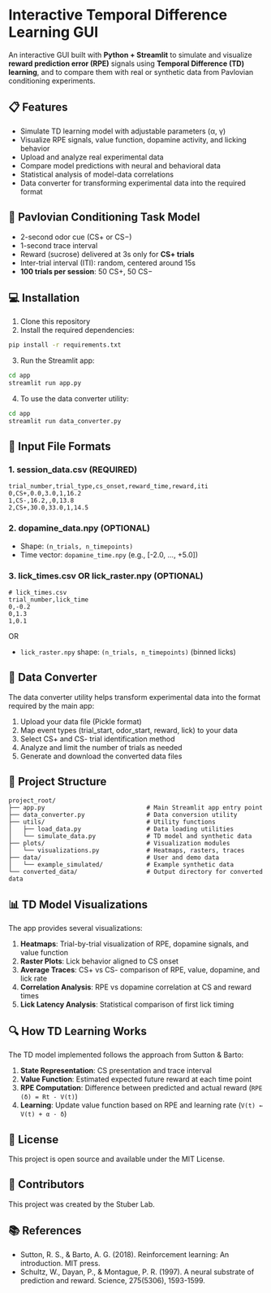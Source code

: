 # Interactive Temporal Difference Learning GUI

An interactive GUI built with **Python + Streamlit** to simulate and visualize **reward prediction error (RPE)** signals using **Temporal Difference (TD) learning**, and to compare them with real or synthetic data from Pavlovian conditioning experiments.

## 📋 Features

- Simulate TD learning model with adjustable parameters (α, γ)
- Visualize RPE signals, value function, dopamine activity, and licking behavior
- Upload and analyze real experimental data
- Compare model predictions with neural and behavioral data
- Statistical analysis of model-data correlations
- Data converter for transforming experimental data into the required format

## 🧠 Pavlovian Conditioning Task Model

- 2-second odor cue (CS+ or CS−)
- 1-second trace interval
- Reward (sucrose) delivered at 3s only for **CS+ trials**
- Inter-trial interval (ITI): random, centered around 15s
- **100 trials per session**: 50 CS+, 50 CS−

## 💻 Installation

1. Clone this repository
2. Install the required dependencies:

```bash
pip install -r requirements.txt
```

3. Run the Streamlit app:

```bash
cd app
streamlit run app.py
```

4. To use the data converter utility:

```bash
cd app
streamlit run data_converter.py
```

## 📁 Input File Formats

### 1. session_data.csv (REQUIRED)
```csv
trial_number,trial_type,cs_onset,reward_time,reward,iti
0,CS+,0.0,3.0,1,16.2
1,CS-,16.2,,0,13.8
2,CS+,30.0,33.0,1,14.5
```

### 2. dopamine_data.npy (OPTIONAL)
- Shape: `(n_trials, n_timepoints)`
- Time vector: `dopamine_time.npy` (e.g., [-2.0, ..., +5.0])

### 3. lick_times.csv OR lick_raster.npy (OPTIONAL)
```csv
# lick_times.csv
trial_number,lick_time
0,-0.2
0,1.3
1,0.1
```
OR
- `lick_raster.npy` shape: `(n_trials, n_timepoints)` (binned licks)

## 🔄 Data Converter

The data converter utility helps transform experimental data into the format required by the main app:

1. Upload your data file (Pickle format)
2. Map event types (trial_start, odor_start, reward, lick) to your data
3. Select CS+ and CS- trial identification method
4. Analyze and limit the number of trials as needed
5. Generate and download the converted data files

## 🧰 Project Structure

```
project_root/
├── app.py                            # Main Streamlit app entry point
├── data_converter.py                 # Data conversion utility
├── utils/                            # Utility functions
│   ├── load_data.py                  # Data loading utilities
│   └── simulate_data.py              # TD model and synthetic data
├── plots/                            # Visualization modules
│   └── visualizations.py             # Heatmaps, rasters, traces
├── data/                             # User and demo data
│   └── example_simulated/            # Example synthetic data
└── converted_data/                   # Output directory for converted data
```

## 📊 TD Model Visualizations

The app provides several visualizations:

1. **Heatmaps**: Trial-by-trial visualization of RPE, dopamine signals, and value function
2. **Raster Plots**: Lick behavior aligned to CS onset
3. **Average Traces**: CS+ vs CS- comparison of RPE, value, dopamine, and lick rate
4. **Correlation Analysis**: RPE vs dopamine correlation at CS and reward times
5. **Lick Latency Analysis**: Statistical comparison of first lick timing

## 🔍 How TD Learning Works

The TD model implemented follows the approach from Sutton & Barto:

1. **State Representation**: CS presentation and trace interval
2. **Value Function**: Estimated expected future reward at each time point
3. **RPE Computation**: Difference between predicted and actual reward (`RPE (δ) = Rt - V(t)`)
4. **Learning**: Update value function based on RPE and learning rate (`V(t) ← V(t) + α · δ`)

## 📝 License

This project is open source and available under the MIT License.

## 👥 Contributors

This project was created by the Stuber Lab.

## 📚 References

- Sutton, R. S., & Barto, A. G. (2018). Reinforcement learning: An introduction. MIT press.
- Schultz, W., Dayan, P., & Montague, P. R. (1997). A neural substrate of prediction and reward. Science, 275(5306), 1593-1599. 
